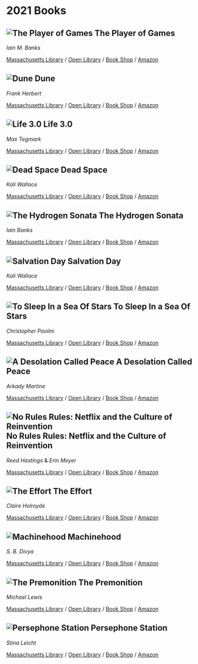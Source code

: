 # 2021 Books

## ![The Player of Games](https://covers.openlibrary.org/b/isbn/9780316005401-S.jpg) The Player of Games

*Iain M. Banks*

[Massachusetts Library](https://library.minlib.net/search/i=9780316005401) / [Open Library](http://openlibrary.org/isbn/9780316005401) / [Book Shop](https://bookshop.org/books/the-player-of-games/9780316005401) / [Amazon](https://smile.amazon.com/dp/0316005401)

## ![Dune](https://covers.openlibrary.org/b/isbn/9780441013593-S.jpg) Dune

*Frank Herbert*

[Massachusetts Library](https://library.minlib.net/search/i=9780441013593) / [Open Library](http://openlibrary.org/isbn/9780441013593) / [Book Shop](https://bookshop.org/books/dune-9780441005901/9780441172719) / [Amazon](https://smile.amazon.com/dp/0441013597)

## ![Life 3.0](https://covers.openlibrary.org/b/isbn/9781101946596-S.jpg) Life 3.0

*Max Tegmark*

[Massachusetts Library](https://library.minlib.net/search/i=9781101946596) / [Open Library](http://openlibrary.org/isbn/9781101946596) / [Book Shop](https://bookshop.org/books/life-3-0-being-human-in-the-age-of-artificial-intelligence/9781101970317) / [Amazon](https://smile.amazon.com/dp/1101970316)

## ![Dead Space](https://covers.openlibrary.org/b/isbn/1984803727-S.jpg) Dead Space

*Kali Wallace*

[Massachusetts Library](https://library.minlib.net/search/i=1984803727) / [Open Library](http://openlibrary.org/isbn/1984803727) / [Book Shop](https://bookshop.org/books/dead-space-9781984803726/9781984803726) / [Amazon](https://smile.amazon.com/dp/1984803727)

## ![The Hydrogen Sonata](https://covers.openlibrary.org/b/isbn/9780316212373-S.jpg) The Hydrogen Sonata

*Iain Banks*

[Massachusetts Library](https://library.minlib.net/search/i=9780316212373) / [Open Library](http://openlibrary.org/isbn/9780316212373) / [Book Shop](https://bookshop.org/books/the-hydrogen-sonata/9780316212366) / [Amazon](https://smile.amazon.com/dp/0316212377)

## ![Salvation Day](https://covers.openlibrary.org/b/isbn/9781984803696-S.jpg) Salvation Day

*Kali Wallace*

[Massachusetts Library](https://library.minlib.net/search/i=9781984803696) / [Open Library](http://openlibrary.org/isbn/9781984803696) / [Book Shop](https://bookshop.org/books/salvation-day/9781984803696) / [Amazon](https://smile.amazon.com/dp/1984803697)

## ![To Sleep In a Sea Of Stars](https://covers.openlibrary.org/b/isbn/9781250762849-S.jpg) To Sleep In a Sea Of Stars

*Christopher Paolini*

[Massachusetts Library](https://library.minlib.net/search/i=9781250762849) / [Open Library](http://openlibrary.org/isbn/9781250762849) / [Book Shop](https://bookshop.org/books/to-sleep-in-a-sea-of-stars/9781250762849) / [Amazon](https://smile.amazon.com/dp/1250762847)

## ![A Desolation Called Peace](https://covers.openlibrary.org/b/isbn/9781250186461-S.jpg) A Desolation Called Peace

*Arkady Martine*

[Massachusetts Library](https://library.minlib.net/search/i=9781250186461) / [Open Library](http://openlibrary.org/isbn/9781250186461) / [Book Shop](https://bookshop.org/books/a-desolation-called-peace/9781250186461) / [Amazon](https://smile.amazon.com/dp/1250186463)

## ![No Rules Rules: Netflix and the Culture of Reinvention](https://covers.openlibrary.org/b/isbn/9781984877864-S.jpg) No Rules Rules: Netflix and the Culture of Reinvention

*Reed Hastings* & *Erin Meyer*

[Massachusetts Library](https://library.minlib.net/search/i=9781984877864) / [Open Library](http://openlibrary.org/isbn/9781984877864) / [Book Shop](https://bookshop.org/books/no-rules-rules-netflix-and-the-culture-of-reinvention/9781984877864) / [Amazon](https://smile.amazon.com/dp/1984877860)

## ![The Effort](https://covers.openlibrary.org/b/isbn/9781538717615-S.jpg) The Effort

*Claire Holroyde*

[Massachusetts Library](https://library.minlib.net/search/i=9781538717615) / [Open Library](http://openlibrary.org/isbn/9781538717615) / [Book Shop](https://bookshop.org/books/the-effort/9781538717615) / [Amazon](https://smile.amazon.com/dp/1538717611)

## ![Machinehood](https://covers.openlibrary.org/b/isbn/9781982148065-S.jpg) Machinehood

*S. B. Divya*

[Massachusetts Library](https://library.minlib.net/search/i=9781982148065) / [Open Library](http://openlibrary.org/isbn/9781982148065) / [Book Shop](https://bookshop.org/books/machinehood/9781982148065) / [Amazon](https://smile.amazon.com/dp/1982148063)

## ![The Premonition](https://covers.openlibrary.org/b/isbn/9780393881554-S.jpg) The Premonition

*Michael Lewis*

[Massachusetts Library](https://library.minlib.net/search/i=9780393881554) / [Open Library](http://openlibrary.org/isbn/9780393881554) / [Book Shop](https://bookshop.org/books/the-premonition/9780393881554) / [Amazon](https://smile.amazon.com/dp/0393881555)

## ![Persephone Station](https://covers.openlibrary.org/b/isbn/9781534414594-S.jpg) Persephone Station

*Stina Leicht*

[Massachusetts Library](https://library.minlib.net/search/i=9781534414594) / [Open Library](http://openlibrary.org/isbn/9781534414594) / [Book Shop](https://bookshop.org/books/the-premonition/9781534414594) / [Amazon](https://smile.amazon.com/dp/1534414592)
